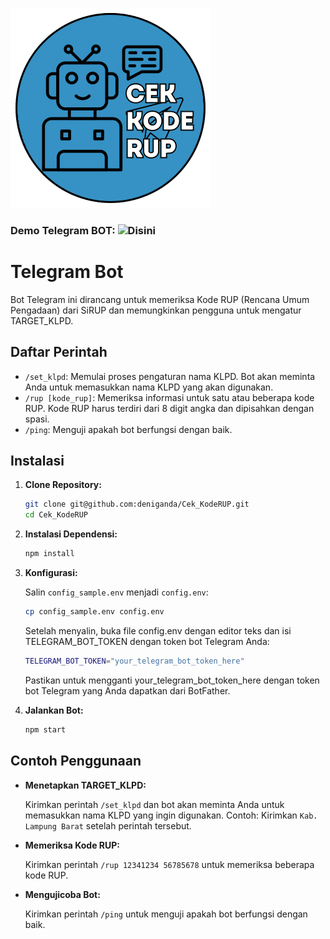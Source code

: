 
![Cek_KodeRUP](https://github.com/deniganda/Cek_KodeRUP/blob/main/image/logo.png)

### Demo Telegram BOT: ![Disini](t.me/KodeRUP_bot)

# Telegram Bot

Bot Telegram ini dirancang untuk memeriksa Kode RUP (Rencana Umum Pengadaan) dari SiRUP dan memungkinkan pengguna untuk mengatur TARGET_KLPD.

## Daftar Perintah

- `/set_klpd`: Memulai proses pengaturan nama KLPD. Bot akan meminta Anda untuk memasukkan nama KLPD yang akan digunakan.
- `/rup [kode_rup]`: Memeriksa informasi untuk satu atau beberapa kode RUP. Kode RUP harus terdiri dari 8 digit angka dan dipisahkan dengan spasi.
- `/ping`: Menguji apakah bot berfungsi dengan baik.

## Instalasi

1. **Clone Repository:**

   ```bash
   git clone git@github.com:deniganda/Cek_KodeRUP.git
   cd Cek_KodeRUP

2. **Instalasi Dependensi:**
   
   ```bash
   npm install

3. **Konfigurasi:**
   
     Salin `config_sample.env` menjadi `config.env`:
  
   ```bash
   cp config_sample.env config.env
   ```

   Setelah menyalin, buka file config.env dengan editor teks dan isi TELEGRAM_BOT_TOKEN dengan token bot Telegram Anda:

   ```bash
   TELEGRAM_BOT_TOKEN="your_telegram_bot_token_here"
   ```
   Pastikan untuk mengganti your_telegram_bot_token_here dengan token bot Telegram yang Anda dapatkan dari BotFather.

   
4. **Jalankan Bot:**
  
   ```bash
   npm start

## Contoh Penggunaan

- **Menetapkan TARGET_KLPD:**

  Kirimkan perintah `/set_klpd` dan bot akan meminta Anda untuk memasukkan nama KLPD yang ingin digunakan. Contoh: Kirimkan `Kab. Lampung Barat` setelah perintah tersebut.

- **Memeriksa Kode RUP:**

  Kirimkan perintah `/rup 12341234 56785678` untuk memeriksa beberapa kode RUP.

- **Mengujicoba Bot:**

  Kirimkan perintah `/ping` untuk menguji apakah bot berfungsi dengan baik.
